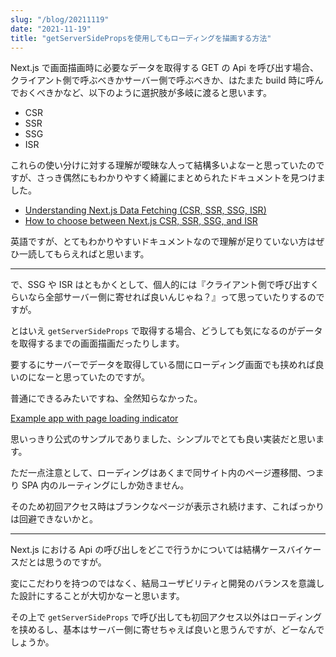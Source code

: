 ```yaml
---
slug: "/blog/20211119"
date: "2021-11-19"
title: "getServerSidePropsを使用してもローディングを描画する方法"
---
```


Next.js で画面描画時に必要なデータを取得する GET の Api を呼び出す場合、クライアント側で呼ぶべきかサーバー側で呼ぶべきか、はたまた build 時に呼んでおくべきかなど、以下のように選択肢が多岐に渡ると思います。

- CSR
- SSR
- SSG
- ISR

これらの使い分けに対する理解が曖昧な人って結構多いよなーと思っていたのですが、さっき偶然にもわかりやすく綺麗にまとめられたドキュメントを見つけました。

- [Understanding Next.js Data Fetching (CSR, SSR, SSG, ISR)](https://theodorusclarence.com/blog/nextjs-fetch-method)
- [How to choose between Next.js CSR, SSR, SSG, and ISR](https://theodorusclarence.com/blog/nextjs-fetch-usecase)

英語ですが、とてもわかりやすいドキュメントなので理解が足りていない方はぜひ一読してもらえればと思います。

---

で、SSG や ISR はともかくとして、個人的には『クライアント側で呼び出すくらいなら全部サーバー側に寄せれば良いんじゃね？』って思っていたりするのですが。

とはいえ `getServerSideProps` で取得する場合、どうしても気になるのがデータを取得するまでの画面描画だったりします。

要するにサーバーでデータを取得している間にローディング画面でも挟めれば良いのになーと思っていたのですが。

普通にできるみたいですね、全然知らなかった。

[Example app with page loading indicator](https://github.com/vercel/next.js/tree/canary/examples/with-loading)

思いっきり公式のサンプルでありました、シンプルでとても良い実装だと思います。

ただ一点注意として、ローディングはあくまで同サイト内のページ遷移間、つまり SPA 内のルーティングにしか効きません。

そのため初回アクセス時はブランクなページが表示され続けます、こればっかりは回避できないかと。

---

Next.js における Api の呼び出しをどこで行うかについては結構ケースバイケースだとは思うのですが。

変にこだわりを持つのではなく、結局ユーザビリティと開発のバランスを意識した設計にすることが大切かなーと思います。

その上で `getServerSideProps` で呼び出しても初回アクセス以外はローディングを挟めるし、基本はサーバー側に寄せちゃえば良いと思うんですが、どーなんでしょうか。
